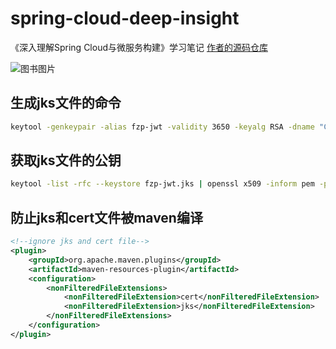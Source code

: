# spring-cloud-deep-insight
《深入理解Spring Cloud与微服务构建》学习笔记
[作者的源码仓库](https://github.com/forezp/springcloud-book)

![图书图片](https://timgsa.baidu.com/timg?image&quality=80&size=b9999_10000&sec=1542812928797&di=8d2b860df722200bebd7b3a154c477c3&imgtype=0&src=http%3A%2F%2Fimages-cn.ssl-images-amazon.com%2Fimages%2FI%2F51lVWhbRqwL.jpg)


## 生成jks文件的命令

```bash
keytool -genkeypair -alias fzp-jwt -validity 3650 -keyalg RSA -dname "CN=jwt,OU=jtw,O=jtw,L=zurich,S=zurich,C=CH" -keypass fzp123 -keystore fzp-jwt.jks -storepass fzp123
```

## 获取jks文件的公钥

```bash
keytool -list -rfc --keystore fzp-jwt.jks | openssl x509 -inform pem -pubkey
```

## 防止jks和cert文件被maven编译
```xml
<!--ignore jks and cert file-->
<plugin>
    <groupId>org.apache.maven.plugins</groupId>
    <artifactId>maven-resources-plugin</artifactId>
    <configuration>
        <nonFilteredFileExtensions>
            <nonFilteredFileExtension>cert</nonFilteredFileExtension>
            <nonFilteredFileExtension>jks</nonFilteredFileExtension>
        </nonFilteredFileExtensions>
    </configuration>
</plugin>
```

